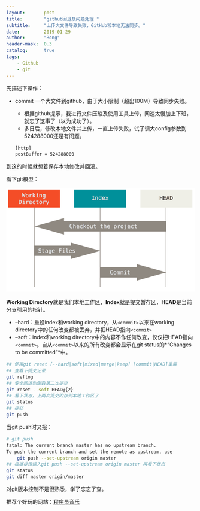 ```yaml
---
layout:       post
title:        "github回退及问题处理 "
subtitle:     "上传大文件导致失败，GitHub和本地无法同步。"
date:         2019-01-29
author:       "Rong"
header-mask:  0.3
catalog:      true
tags:
    - Github
    - git
---
```


先描述下操作：

- commit 一个大文件到github，由于大小限制（超出100M）导致同步失败。

    - 根据github提示，我进行文件压缩及使用工具上传，网速太慢加上下班，就忘了这事了（以为成功了）。
    - 多日后，修改本地文件并上传，一直上传失败，试了调大config参数到524288000还是有问题。
    ```xml
    [http]
	postBuffer = 524288000
    ```
到这的时候就想着保存本地修改并回滚。

看下git模型：

![git-tree](/img/in-post/post-incloud/git-tree.png)

**Working Directory**就是我们本地工作区，**Index**就是提交暂存区，**HEAD**是当前分支引用的指针。

- –hard：重设index和working directory，从`<commit>`以来在working directory中的任何改变都被丢弃，并把HEAD指向`<commit>`
- –soft：index和working directory中的内容不作任何改变，仅仅把HEAD指向`<commit>`。自从`<commit>`以来的所有改变都会显示在git status的*“Changes to be committed”*中。

```bash
## 使用git reset [--hard|soft|mixed|merge|keep] [commit|HEAD]重置
## 查看下提交记录
git reflog
## 安全回退到倒数第二次提交
git reset --soft HEAD@{2}
## 看下状态，上两次提交的存到本地工作区了
git status
## 提交
git push 
```

当git push时又报：

```bash
# git push
fatal: The current branch master has no upstream branch.
To push the current branch and set the remote as upstream, use
    git push --set-upstream origin master		
## 根据提示输入git push --set-upstream origin master 再看下状态
git status
git diff master origin/master

```

对git版本控制不是很熟悉，学了忘忘了查。


推荐个好玩的网站：[程序员音乐](http://musicforprogramming.net/?one)